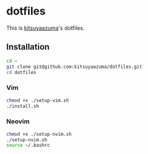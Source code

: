 # dotfiles

This is [kitsuyaazuma](https://github.com/kitsuyaazuma)'s dotfiles.

## Installation

```bash
cd ~
git clone git@github.com:kitsuyaazuma/dotfiles.git
cd dotfiles
```

### Vim

```bash
chmod +x ./setup-vim.sh
./install.sh
```

### Neovim

```bash
chmod +x ./setup-nvim.sh
./setup-nvim.sh
source ~/.bashrc
```
